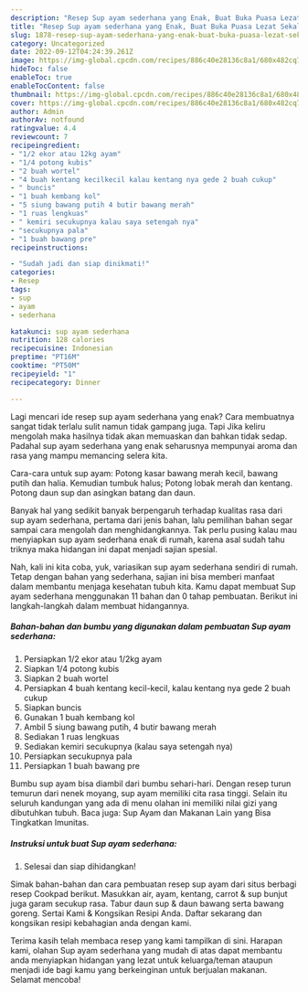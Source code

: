 ```yaml
---
description: "Resep Sup ayam sederhana yang Enak, Buat Buka Puasa Lezat Sekali"
title: "Resep Sup ayam sederhana yang Enak, Buat Buka Puasa Lezat Sekali"
slug: 1878-resep-sup-ayam-sederhana-yang-enak-buat-buka-puasa-lezat-sekali
category: Uncategorized
date: 2022-09-12T04:24:39.261Z
image: https://img-global.cpcdn.com/recipes/886c40e28136c8a1/680x482cq70/sup-ayam-sederhana-foto-resep-utama.jpg
hideToc: false
enableToc: true
enableTocContent: false
thumbnail: https://img-global.cpcdn.com/recipes/886c40e28136c8a1/680x482cq70/sup-ayam-sederhana-foto-resep-utama.jpg
cover: https://img-global.cpcdn.com/recipes/886c40e28136c8a1/680x482cq70/sup-ayam-sederhana-foto-resep-utama.jpg
author: Admin
authorAv: notfound
ratingvalue: 4.4
reviewcount: 7
recipeingredient:
- "1/2 ekor atau 12kg ayam"
- "1/4 potong kubis"
- "2 buah wortel"
- "4 buah kentang kecilkecil kalau kentang nya gede 2 buah cukup"
- " buncis"
- "1 buah kembang kol"
- "5 siung bawang putih 4 butir bawang merah"
- "1 ruas lengkuas"
- " kemiri secukupnya kalau saya setengah nya"
- "secukupnya pala"
- "1 buah bawang pre"
recipeinstructions:

- "Sudah jadi dan siap dinikmati!"
categories:
- Resep
tags:
- sup
- ayam
- sederhana

katakunci: sup ayam sederhana 
nutrition: 128 calories
recipecuisine: Indonesian
preptime: "PT16M"
cooktime: "PT50M"
recipeyield: "1"
recipecategory: Dinner

---
```



Lagi mencari ide resep sup ayam sederhana yang enak? Cara membuatnya sangat tidak terlalu sulit namun tidak gampang juga. Tapi Jika keliru mengolah maka hasilnya tidak akan memuaskan dan bahkan tidak sedap. Padahal sup ayam sederhana yang enak seharusnya mempunyai aroma dan rasa yang mampu memancing selera kita.


Cara-cara untuk sup ayam: Potong kasar bawang merah kecil, bawang putih dan halia. Kemudian tumbuk halus; Potong lobak merah dan kentang. Potong daun sup dan asingkan batang dan daun.

Banyak hal yang sedikit banyak berpengaruh terhadap kualitas rasa dari sup ayam sederhana, pertama dari jenis bahan, lalu pemilihan bahan segar sampai cara mengolah dan menghidangkannya. Tak perlu pusing kalau mau menyiapkan sup ayam sederhana enak di rumah, karena asal sudah tahu triknya maka hidangan ini dapat menjadi sajian spesial.


Nah, kali ini kita coba, yuk, variasikan sup ayam sederhana sendiri di rumah. Tetap dengan bahan yang sederhana, sajian ini bisa memberi manfaat dalam membantu menjaga kesehatan tubuh kita. Kamu dapat membuat Sup ayam sederhana menggunakan 11 bahan dan 0 tahap pembuatan. Berikut ini langkah-langkah dalam membuat hidangannya.

<!--inarticleads1-->

##### Bahan-bahan dan bumbu yang digunakan dalam pembuatan Sup ayam sederhana:

1. Persiapkan 1/2 ekor atau 1/2kg ayam
1. Siapkan 1/4 potong kubis
1. Siapkan 2 buah wortel
1. Persiapkan 4 buah kentang kecil-kecil, kalau kentang nya gede 2 buah cukup
1. Siapkan  buncis
1. Gunakan 1 buah kembang kol
1. Ambil 5 siung bawang putih, 4 butir bawang merah
1. Sediakan 1 ruas lengkuas
1. Sediakan  kemiri secukupnya (kalau saya setengah nya)
1. Persiapkan secukupnya pala
1. Persiapkan 1 buah bawang pre


Bumbu sup ayam bisa diambil dari bumbu sehari-hari. Dengan resep turun temurun dari nenek moyang, sup ayam memiliki cita rasa tinggi. Selain itu seluruh kandungan yang ada di menu olahan ini memiliki nilai gizi yang dibutuhkan tubuh. Baca juga: Sup Ayam dan Makanan Lain yang Bisa Tingkatkan Imunitas. 

<!--inarticleads2-->

##### Instruksi untuk buat Sup ayam sederhana:


1. Selesai dan siap dihidangkan!

Simak bahan-bahan dan cara pembuatan resep sup ayam dari situs berbagi resep Cookpad berikut. Masukkan air, ayam, kentang, carrot &amp; sup bunjut juga garam secukup rasa. Tabur daun sup &amp; daun bawang serta bawang goreng. Sertai Kami &amp; Kongsikan Resipi Anda. Daftar sekarang dan kongsikan resipi kebahagian anda dengan kami. 

Terima kasih telah membaca resep yang kami tampilkan di sini. Harapan kami, olahan Sup ayam sederhana yang mudah di atas dapat membantu anda menyiapkan hidangan yang lezat untuk keluarga/teman ataupun menjadi ide bagi kamu yang berkeinginan untuk berjualan makanan. Selamat mencoba!
